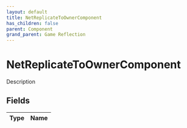 ```yaml
---
layout: default
title: NetReplicateToOwnerComponent
has_children: false
parent: Component
grand_parent: Game Reflection
---
```

# NetReplicateToOwnerComponent
Description 

## Fields

| Type | Name |
|:-------------|:--------------|

